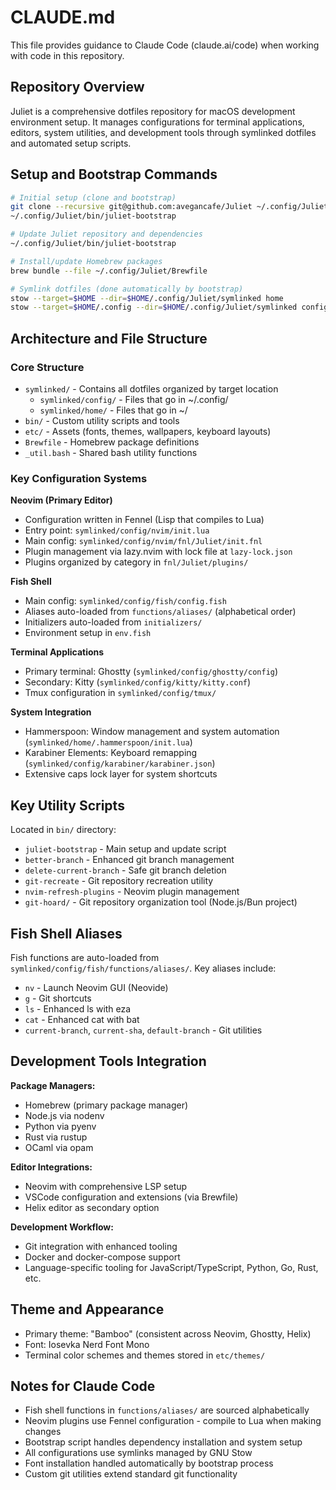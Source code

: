 # CLAUDE.md

This file provides guidance to Claude Code (claude.ai/code) when working with code in this repository.

## Repository Overview

Juliet is a comprehensive dotfiles repository for macOS development environment setup. It manages configurations for terminal applications, editors, system utilities, and development tools through symlinked dotfiles and automated setup scripts.

## Setup and Bootstrap Commands

```bash
# Initial setup (clone and bootstrap)
git clone --recursive git@github.com:avegancafe/Juliet ~/.config/Juliet
~/.config/Juliet/bin/juliet-bootstrap

# Update Juliet repository and dependencies
~/.config/Juliet/bin/juliet-bootstrap

# Install/update Homebrew packages
brew bundle --file ~/.config/Juliet/Brewfile

# Symlink dotfiles (done automatically by bootstrap)
stow --target=$HOME --dir=$HOME/.config/Juliet/symlinked home
stow --target=$HOME/.config --dir=$HOME/.config/Juliet/symlinked config
```

## Architecture and File Structure

### Core Structure
- `symlinked/` - Contains all dotfiles organized by target location
  - `symlinked/config/` - Files that go in ~/.config/
  - `symlinked/home/` - Files that go in ~/
- `bin/` - Custom utility scripts and tools
- `etc/` - Assets (fonts, themes, wallpapers, keyboard layouts)
- `Brewfile` - Homebrew package definitions
- `_util.bash` - Shared bash utility functions

### Key Configuration Systems

**Neovim (Primary Editor)**
- Configuration written in Fennel (Lisp that compiles to Lua)
- Entry point: `symlinked/config/nvim/init.lua`
- Main config: `symlinked/config/nvim/fnl/Juliet/init.fnl`
- Plugin management via lazy.nvim with lock file at `lazy-lock.json`
- Plugins organized by category in `fnl/Juliet/plugins/`

**Fish Shell**
- Main config: `symlinked/config/fish/config.fish`
- Aliases auto-loaded from `functions/aliases/` (alphabetical order)
- Initializers auto-loaded from `initializers/`
- Environment setup in `env.fish`

**Terminal Applications**
- Primary terminal: Ghostty (`symlinked/config/ghostty/config`)
- Secondary: Kitty (`symlinked/config/kitty/kitty.conf`)
- Tmux configuration in `symlinked/config/tmux/`

**System Integration**
- Hammerspoon: Window management and system automation (`symlinked/home/.hammerspoon/init.lua`)
- Karabiner Elements: Keyboard remapping (`symlinked/config/karabiner/karabiner.json`)
- Extensive caps lock layer for system shortcuts

## Key Utility Scripts

Located in `bin/` directory:
- `juliet-bootstrap` - Main setup and update script
- `better-branch` - Enhanced git branch management
- `delete-current-branch` - Safe git branch deletion
- `git-recreate` - Git repository recreation utility
- `nvim-refresh-plugins` - Neovim plugin management
- `git-hoard/` - Git repository organization tool (Node.js/Bun project)

## Fish Shell Aliases

Fish functions are auto-loaded from `symlinked/config/fish/functions/aliases/`. Key aliases include:
- `nv` - Launch Neovim GUI (Neovide)
- `g` - Git shortcuts
- `ls` - Enhanced ls with eza
- `cat` - Enhanced cat with bat
- `current-branch`, `current-sha`, `default-branch` - Git utilities

## Development Tools Integration

**Package Managers:**
- Homebrew (primary package manager)
- Node.js via nodenv
- Python via pyenv  
- Rust via rustup
- OCaml via opam

**Editor Integrations:**
- Neovim with comprehensive LSP setup
- VSCode configuration and extensions (via Brewfile)
- Helix editor as secondary option

**Development Workflow:**
- Git integration with enhanced tooling
- Docker and docker-compose support
- Language-specific tooling for JavaScript/TypeScript, Python, Go, Rust, etc.

## Theme and Appearance

- Primary theme: "Bamboo" (consistent across Neovim, Ghostty, Helix)
- Font: Iosevka Nerd Font Mono
- Terminal color schemes and themes stored in `etc/themes/`

## Notes for Claude Code

- Fish shell functions in `functions/aliases/` are sourced alphabetically
- Neovim plugins use Fennel configuration - compile to Lua when making changes
- Bootstrap script handles dependency installation and system setup
- All configurations use symlinks managed by GNU Stow
- Font installation handled automatically by bootstrap process
- Custom git utilities extend standard git functionality